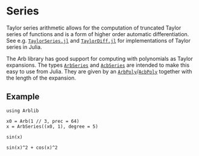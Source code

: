 # Series
Taylor series arithmetic allows for the computation of truncated
Taylor series of functions and is a form of higher order automatic
differentiation. See e.g.
[`TaylorSeries.jl`](https://github.com/JuliaDiff/TaylorSeries.jl) and
[`TaylorDiff.jl`](https://github.com/JuliaDiff/TaylorDiff.jl) for
implementations of Taylor series in Julia.

The Arb library has good support for computing with polynomials as
Taylor expansions. The types [`ArbSeries`](@ref) and
[`AcbSeries`](@ref) are intended to make this easy to use from Julia.
They are given by an [`ArbPoly`](@ref)/[`AcbPoly`](@ref) together with
the length of the expansion.

## Example
```@repl 1
using Arblib

x0 = Arb(1 // 3, prec = 64)
x = ArbSeries((x0, 1), degree = 5)

sin(x)

sin(x)^2 + cos(x)^2
```
